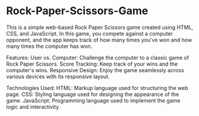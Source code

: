 # Rock-Paper-Scissors-Game
This is a simple web-based Rock Paper Scissors game created using HTML, CSS, and JavaScript. In this game, you compete against a computer opponent, and the app keeps track of how many times you've won and how many times the computer has won.

Features:
User vs. Computer: Challenge the computer to a classic game of Rock Paper Scissors.
Score Tracking: Keep track of your wins and the computer's wins.
Responsive Design: Enjoy the game seamlessly across various devices with its responsive layout.

Technologies Used:
HTML: Markup language used for structuring the web page.
CSS: Styling language used for designing the appearance of the game.
JavaScript: Programming language used to implement the game logic and interactivity.
